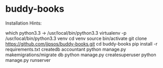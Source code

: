 # buddy-books

Installation Hints:  

which python3.3  -> /usr/local/bin/python3.3
virtualenv -p /usr/local/bin/python3.3 venv
cd venv
source bin/activate
git clone https://github.com/jjpsos/buddy-books.git
cd buddy-books
pip install -r requirements.txt
createdb accountant
python manage.py makemigrations/migrate db
python manage.py createsuperuser
python manage.py runserver